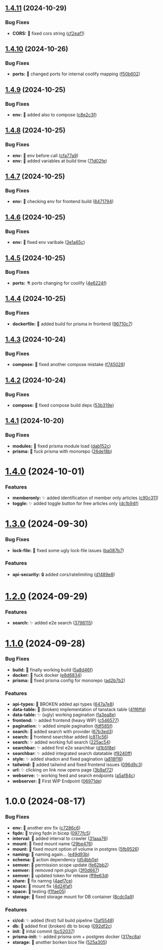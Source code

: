 ## [1.4.11](https://github.com/Err0r51/icewar/compare/v1.4.10...v1.4.11) (2024-10-29)


### Bug Fixes

* **CORS:** :bug:  fixed cors string ([cf2eaf1](https://github.com/Err0r51/icewar/commit/cf2eaf1bb7bc44d2c905c678fef4b153b2fb4258))

## [1.4.10](https://github.com/Err0r51/icewar/compare/v1.4.9...v1.4.10) (2024-10-26)


### Bug Fixes

* **ports:** :green_heart:  changed ports for internal coolify mapping ([f50b602](https://github.com/Err0r51/icewar/commit/f50b602f76a12bbef4c3af238f1b7b8de2c1eb9e))

## [1.4.9](https://github.com/Err0r51/icewar/compare/v1.4.8...v1.4.9) (2024-10-25)


### Bug Fixes

* **env:** :green_heart:  added also to compose ([c8e2c3f](https://github.com/Err0r51/icewar/commit/c8e2c3f4f1978de5b0599dca08da6dae32179088))

## [1.4.8](https://github.com/Err0r51/icewar/compare/v1.4.7...v1.4.8) (2024-10-25)


### Bug Fixes

* **env:** :construction:  env before call ([cfa77a9](https://github.com/Err0r51/icewar/commit/cfa77a96b64d0b0fa0d9ee5f34c0e8e09c531f03))
* **env:** :green_heart:  added variables at build time ([71d02fe](https://github.com/Err0r51/icewar/commit/71d02fe62de5fb2441df8d8ed81a7cef7e837895))

## [1.4.7](https://github.com/Err0r51/icewar/compare/v1.4.6...v1.4.7) (2024-10-25)


### Bug Fixes

* **env:** :construction:  checking env for frontend build ([8471794](https://github.com/Err0r51/icewar/commit/8471794f65e0102367df10fd654af33ba642cdfd))

## [1.4.6](https://github.com/Err0r51/icewar/compare/v1.4.5...v1.4.6) (2024-10-25)


### Bug Fixes

* **env:** :green_heart:  fixed env varibale ([3e1a65c](https://github.com/Err0r51/icewar/commit/3e1a65c9e9b0f92d576684b87456eb6c67285c44))

## [1.4.5](https://github.com/Err0r51/icewar/compare/v1.4.4...v1.4.5) (2024-10-25)


### Bug Fixes

* **ports:** :alembic:  ports changing for coolify ([4e6224f](https://github.com/Err0r51/icewar/commit/4e6224f382e1c168ee8cda2fde0f385f83c49f34))

## [1.4.4](https://github.com/Err0r51/icewar/compare/v1.4.3...v1.4.4) (2024-10-25)


### Bug Fixes

* **dockerfile:** :green_heart:  added build for prisma in frontend ([96710c7](https://github.com/Err0r51/icewar/commit/96710c760dc1b50709e80819159c229bbded90c0))

## [1.4.3](https://github.com/Err0r51/icewar/compare/v1.4.2...v1.4.3) (2024-10-24)


### Bug Fixes

* **compose:** :green_heart:  fixed another compose mistake ([f745028](https://github.com/Err0r51/icewar/commit/f7450286c162e8d2628be40066d2700737251f89))

## [1.4.2](https://github.com/Err0r51/icewar/compare/v1.4.1...v1.4.2) (2024-10-24)


### Bug Fixes

* **compose:** :green_heart:  fixed compose build deps ([53b319e](https://github.com/Err0r51/icewar/commit/53b319e11c401459a9c54fb64b5e49746c78ce9d))

## [1.4.1](https://github.com/Err0r51/icewar/compare/v1.4.0...v1.4.1) (2024-10-20)


### Bug Fixes

* **modules:** :wrench:  fixed prisma module load ([dab152c](https://github.com/Err0r51/icewar/commit/dab152cd78dcd9faf78b050c47195e274c521a51))
* **prisma:** :construction:  fuck prisma with monorepo ([26de18b](https://github.com/Err0r51/icewar/commit/26de18b4cf48d5d2329b791fb27fe3464c710cb5))

# [1.4.0](https://github.com/Err0r51/icewar/compare/v1.3.0...v1.4.0) (2024-10-01)


### Features

* **memberonly:** :sparkles:  added identification of member only articles ([c90c311](https://github.com/Err0r51/icewar/commit/c90c311302a9d40d2c94b4a6722924ed97ed75fe))
* **toggle:** :sparkles:  added toggle button for free articles only ([dc1b94f](https://github.com/Err0r51/icewar/commit/dc1b94fd7fba7b1ad44728ff13c6ecf47a66176f))

# [1.3.0](https://github.com/Err0r51/icewar/compare/v1.2.0...v1.3.0) (2024-09-30)


### Bug Fixes

* **lock-file:** :wrench:  fixed some ugly lock-file issues ([ba087b7](https://github.com/Err0r51/icewar/commit/ba087b74070916b26a2a9f1ed94093757965892d))


### Features

* **api-security:** :lock:  added cors/ratelimiting ([d1489e8](https://github.com/Err0r51/icewar/commit/d1489e8f4dede72d70679f90da86f15e19b275e9))

# [1.2.0](https://github.com/Err0r51/icewar/compare/v1.1.0...v1.2.0) (2024-09-29)


### Features

* **search:** :sparkles:  added e2e search ([3796115](https://github.com/Err0r51/icewar/commit/37961156296c2fa4e9a3c86d6b6c4ad0a6741d64))

# [1.1.0](https://github.com/Err0r51/icewar/compare/v1.0.0...v1.1.0) (2024-09-28)


### Bug Fixes

* **build:** :green_heart:  finally working build ([5a8d46f](https://github.com/Err0r51/icewar/commit/5a8d46ff539ed3aa68f4c0920588655ae482250a))
* **docker:** :poop:  fuck docker ([e8d6834](https://github.com/Err0r51/icewar/commit/e8d68346d4541800bf71d5a1e932fe54259d3b58))
* **prisma:** :bug:  fixed prisma config for monorepo ([ad2b7b2](https://github.com/Err0r51/icewar/commit/ad2b7b262476354b1f1d9be22c9d27a5461d301e))


### Features

* **api-types:** :construction:  BROKEN added api types ([647a7e8](https://github.com/Err0r51/icewar/commit/647a7e8d18e6ce38d6ecb2b53a7141b1194e4e1a))
* **data-table:** :construction:  (broken) implementation of tanstack table ([41f6ffd](https://github.com/Err0r51/icewar/commit/41f6ffd3efa706c70589e3291f63bc08dcaab1b1))
* **data-table\:** :sparkles:  (ugly) working pagination ([fa3ea8e](https://github.com/Err0r51/icewar/commit/fa3ea8e8b818e6ff30c280a07f5a388306041f8c))
* **frontend:** :sparkles:  added frontend (heavy WIP) ([c546577](https://github.com/Err0r51/icewar/commit/c546577a9cb0b7df17cef9151c3b69df03510794))
* **pagination:** :sparkles:  added simple pagination ([fdf585f](https://github.com/Err0r51/icewar/commit/fdf585f1e95d7da8a4a4751af6adc711497a053f))
* **search:** :construction:  added search with provider ([67b3ed3](https://github.com/Err0r51/icewar/commit/67b3ed34980a556fd4103a05472ba0166f62fb7e))
* **search:** :construction:  frontend searchbar added ([c811c56](https://github.com/Err0r51/icewar/commit/c811c565a491f9f88510bfaff46a7d4e1656a62b))
* **search:** :sparkles:  added working full search ([225ac54](https://github.com/Err0r51/icewar/commit/225ac540cbd57aeb32a60895f2f9f10afa050469))
* **searchbar:** :sparkles:  added first e2e searchbar ([d1b5f8e](https://github.com/Err0r51/icewar/commit/d1b5f8e3f922d511cbd43a2ee8e8936450dcbae5))
* **searchbar:** :sparkles:  added integrated search datatable ([f9240ff](https://github.com/Err0r51/icewar/commit/f9240ffda84951b6380a7e2d96aa20ac3255944d))
* **style:** :sparkles:  added shadcn and fixed pagination ([a818f16](https://github.com/Err0r51/icewar/commit/a818f1698210161d35e5b3977f155b8845154784))
* **tailwind:** :lipstick:  added tailwind and fixed frontend issues ([096d9c3](https://github.com/Err0r51/icewar/commit/096d9c3029015b6fdf4b0953e613ca2614ec3adc))
* **url:** :sparkles:  clicking on link now opens page ([3b9af72](https://github.com/Err0r51/icewar/commit/3b9af722c07da6c60ecebd906b8b70f6ec65967c))
* **webserve:** :sparkles:  working feed and search endpoints ([a5af84c](https://github.com/Err0r51/icewar/commit/a5af84ca9149e650bbcf17e644ef3f671651e6cc))
* **webserver:** :construction:  First WIP Endpoint ([06971de](https://github.com/Err0r51/icewar/commit/06971dec90aeed5dc51ca32edc494b4c06412313))

# 1.0.0 (2024-08-17)


### Bug Fixes

* **env:** :green_heart:  another env fix ([c7286c6](https://github.com/Err0r51/icewar/commit/c7286c685c72495588f7df4ad591797988c8d821))
* **fqdn:** :green_heart:  trying fqdn in bicep ([0977fc5](https://github.com/Err0r51/icewar/commit/0977fc59c9236b19d94ff325d05a46050a31d8a9))
* **interval:** :construction:  added interval to crawler ([31aaa76](https://github.com/Err0r51/icewar/commit/31aaa76bb46de3429bcb3baf18203c89434fb8da))
* **mount:** :green_heart:  fixed mount name ([29be476](https://github.com/Err0r51/icewar/commit/29be476a2968f3dd0dc8db304a41b3dd1ac51cfa))
* **mount:** :green_heart:  fixed mount option of volume in postgres ([5fb9526](https://github.com/Err0r51/icewar/commit/5fb952614443cf33ec4848b5efc720e9ae394532))
* **naming:** :green_heart:  naming again... ([e49d93b](https://github.com/Err0r51/icewar/commit/e49d93bfe7bfdbc50b0354e02962975d79b660dc))
* **schema:** :green_heart:  action dependency ([d54bb0e](https://github.com/Err0r51/icewar/commit/d54bb0e7ea6ed7a373af34bbb3eb9afc4e68e6e4))
* **semver:** :green_heart:  permission scope update ([fe62bb2](https://github.com/Err0r51/icewar/commit/fe62bb2b38e397c1423f9667ce1ffb26232afb1e))
* **semver:** :green_heart:  removed npm plugin ([3f0d667](https://github.com/Err0r51/icewar/commit/3f0d66738b7f3fb6342d155aa1ec419f862cf990))
* **semver:** :green_heart:  updated token for release ([ff9e63d](https://github.com/Err0r51/icewar/commit/ff9e63d650c93cd722dff0e80e84db336ee3ac69))
* **share:** :green_heart:  fix namng ([4aef7ce](https://github.com/Err0r51/icewar/commit/4aef7ce1169ad9bbe7d80e6af0e46aeae22f4563))
* **space:** :green_heart:  mount fix ([4d24faf](https://github.com/Err0r51/icewar/commit/4d24faffa47132e4737dd76e084d4ee3a7b21648))
* **space:** :green_heart:  testing ([f1fae05](https://github.com/Err0r51/icewar/commit/f1fae05a9209db98db68793e6df0d485c490ef7e))
* **storage:** :green_heart:  fixed storage mount for DB container ([8cdc0a9](https://github.com/Err0r51/icewar/commit/8cdc0a949d255b70a8e7b7acccb0a90efd9b62e4))


### Features

* **ci/cd:** :sparkles:  added (first) full build pipeline ([3af5548](https://github.com/Err0r51/icewar/commit/3af5548a7f0e1e8df7cfc6cdf09a6806751e3678))
* **db:** :construction:  added first (broken) db to bicep ([092df2c](https://github.com/Err0r51/icewar/commit/092df2c9a724195da6ba17cffa73e574e767300f))
* **init:** :tada:  inital commit ([bc52037](https://github.com/Err0r51/icewar/commit/bc520376115c37f1acfdd464ee6a687a38c57056))
* **prisma-init:** :sparkles:  added prisma orm + postgres docker ([317ec8a](https://github.com/Err0r51/icewar/commit/317ec8a95b8675fc5ffe9f00f802d79f39d2256e))
* **storage:** :construction:  another borken bice file ([525a305](https://github.com/Err0r51/icewar/commit/525a305be870cc602b8e45a9f42f791a1dd1820b))
